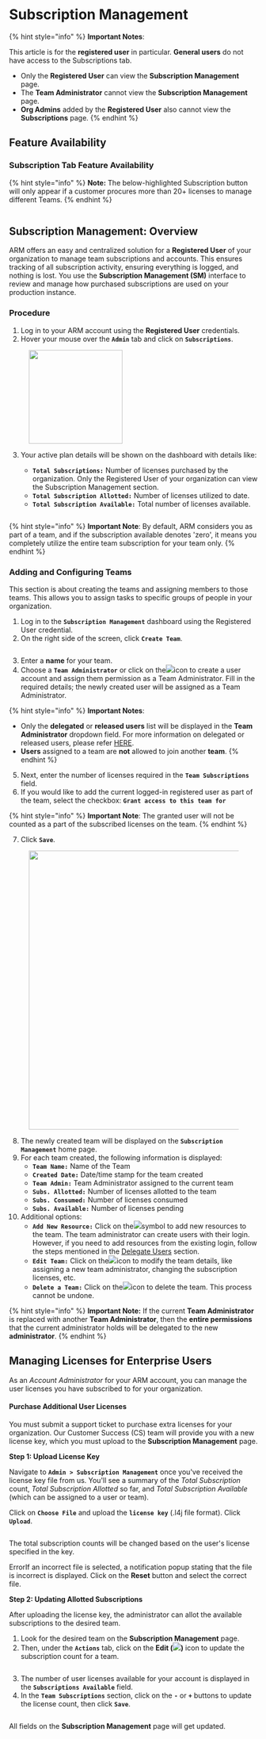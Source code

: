 # Subscription Management

{% hint style="info" %}
**Important Notes**:&#x20;

This article is for the **registered user** in particular. **General users** do not have access to the Subscriptions tab.

* Only the **Registered User** can view the **Subscription Management** page.
* The **Team Administrator** cannot view the **Subscription Management** page.
* **Org Admins** added by the **Registered User** also cannot view the **Subscriptions** page.
{% endhint %}

## Feature Availability

### Subscription Tab Feature Availability

{% hint style="info" %}
**Note:** The below-highlighted Subscription button will only appear if a customer procures more than 20+ licenses to manage different Teams.
{% endhint %}

<figure><img src="../../../.gitbook/assets/image (708).png" alt=""><figcaption></figcaption></figure>

## Subscription Management: Overview <a href="#subscription-management-overview" id="subscription-management-overview"></a>

ARM offers an easy and centralized solution for a **Registered User** of your organization to manage team subscriptions and accounts. This ensures tracking of all subscription activity, ensuring everything is logged, and nothing is lost. You use the **Subscription Management (SM)** interface to review and manage how purchased subscriptions are used on your production instance.

### Procedure <a href="#procedure" id="procedure"></a>

1. Log in to your ARM account using the **Registered User** credentials.&#x20;
2. Hover your mouse over the **`Admin`** tab and click on **`Subscriptions`**.

<figure><img src="../../../.gitbook/assets/image (709).png" alt="" width="189"><figcaption></figcaption></figure>

3.  Your active plan details will be shown on the dashboard with details like:

    * **`Total Subscriptions:`** Number of licenses purchased by the organization. Only the Registered User of your organization can view the Subscription Management section.&#x20;
    * **`Total Subscription Allotted:`** Number of licenses utilized to date.
    * **`Total Subscription Available:`** Total number of licenses available.

    <figure><img src="../../../.gitbook/assets/image (710).png" alt=""><figcaption></figcaption></figure>

{% hint style="info" %}
**Important Note**: By default, ARM considers you as part of a team, and if the subscription available denotes 'zero', it means you completely utilize the entire team subscription for your team only.&#x20;
{% endhint %}

### Adding and Configuring Teams  <a href="#adding-and-configuring-teams" id="adding-and-configuring-teams"></a>

This section is about creating the teams and assigning members to those teams. This allows you to assign tasks to specific groups of people in your organization.&#x20;

1. Log in to the **`Subscription Management`** dashboard using the Registered User credential.&#x20;
2. On the right side of the screen, click **`Create Team`**.

<figure><img src="../../../.gitbook/assets/image (711).png" alt=""><figcaption></figcaption></figure>

3. Enter a **name** for your team.
4. Choose a **`Team Administrator`** or click on the![](<../../../.gitbook/assets/image (712).png>)icon to create a user account and assign them permission as a Team Administrator. Fill in the required details; the newly created user will be assigned as a Team Administrator.

{% hint style="info" %}
**Important Notes**:

* Only the **delegated** or **released users** list will be displayed in the **Team Administrator** dropdown field. For more information on delegated or released users, please refer [HERE](user-management/delegate-approvals-to-another-user.md).
* **Users** assigned to a team are **not** allowed to join another **team**.
{% endhint %}

5. Next, enter the number of licenses required in the **`Team Subscriptions`** field.
6. If you would like to add the current logged-in registered user as part of the team, select the checkbox: **`Grant access to this team for`**

{% hint style="info" %}
**Important Note**: The granted user will not be counted as a part of the subscribed licenses on the team.
{% endhint %}

7. &#x20;Click **`Save`**.

<figure><img src="../../../.gitbook/assets/image (713).png" alt="" width="563"><figcaption></figcaption></figure>

8. The newly created team will be displayed on the **`Subscription Management`** home page.&#x20;
9. For each team created, the following information is displayed:
   * **`Team Name:`** Name of the Team
   * **`Created Date:`** Date/time stamp for the team created
   * **`Team Admin:`** Team Administrator assigned to the current team
   * **`Subs. Allotted:`** Number of licenses allotted to the team
   * **`Subs. Consumed:`** Number of licenses consumed
   * **`Subs. Available:`** Number of licenses pending
10. Additional options:
    * **`Add New Resource:`** Click on the![](<../../../.gitbook/assets/image (714).png>)symbol to add new resources to the team. The team administrator can create users with their login. However, if you need to add resources from the existing login, follow the steps mentioned in the [Delegate Users](user-management/delegate-approvals-to-another-user.md) section.
    * **`Edit Team:`** Click on the![](<../../../.gitbook/assets/image (715).png>)icon to modify the team details, like assigning a new team administrator, changing the subscription licenses, etc.&#x20;
    * **`Delete a Team:`** Click on the![](<../../../.gitbook/assets/image (716).png>)icon to delete the team. This process cannot be undone.

{% hint style="info" %}
**Important Note:** If the current **Team Administrator** is replaced with another **Team Administrator**, then the **entire permissions** that the current administrator holds will be delegated to the new **administrator**.
{% endhint %}

## Managing Licenses for Enterprise Users <a href="#managing-licenses-for-enterprise-users" id="managing-licenses-for-enterprise-users"></a>

As an _Account Administrator_ for your ARM account, you can manage the user licenses you have subscribed to for your organization.

#### Purchase Additional User Licenses <a href="#purchase-additional-user-licenses" id="purchase-additional-user-licenses"></a>

You must submit a support ticket to purchase extra licenses for your organization. Our Customer Success (CS) team will provide you with a new license key, which you must upload to the **Subscription Management** page.

**Step 1: Upload License Key**

Navigate to **`Admin > Subscription Management`** once you've received the license key file from us. You'll see a summary of the _Total Subscription_ count, _Total Subscription Allotted_ so far, and _Total Subscription Available_ (which can be assigned to a user or team).&#x20;

Click on **`Choose File`** and upload the **`license key`** (.l4j file format). Click **`Upload`**.&#x20;

<figure><img src="../../../.gitbook/assets/image (717).png" alt=""><figcaption></figcaption></figure>

The total subscription counts will be changed based on the user's license specified in the key.

ErrorIf an incorrect file is selected, a notification popup stating that the file is incorrect is displayed. Click on the **Reset** button and select the correct file.

**Step 2: Updating Allotted Subscriptions**

After uploading the license key, the administrator can allot the available subscriptions to the desired team.

1. Look for the desired team on the **Subscription Management** page.
2. Then, under the **`Actions`** tab, click on the **Edit (**![](<../../../.gitbook/assets/image (718).png>)**)** icon to update the subscription count for a team.

<figure><img src="../../../.gitbook/assets/image (719).png" alt=""><figcaption></figcaption></figure>

3. The number of user licenses available for your account is displayed in the **`Subscriptions Available`** field.
4. In the **`Team Subscriptions`** section, click on the **`-`** or **`+`** buttons to update the license count, then click **`Save`**.

<figure><img src="../../../.gitbook/assets/image (720).png" alt=""><figcaption></figcaption></figure>

All fields on the **Subscription Management** page will get updated.
